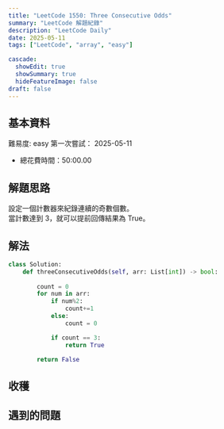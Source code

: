```yaml
---
title: "LeetCode 1550: Three Consecutive Odds"
summary: "LeetCode 解題紀錄"
description: "LeetCode Daily"
date: 2025-05-11
tags: ["LeetCode", "array", "easy"]

cascade:
  showEdit: true
  showSummary: true
  hideFeatureImage: false
draft: false
---
```


## 基本資料

難易度: easy
第一次嘗試： 2025-05-11
- 總花費時間：50:00.00

## 解題思路

設定一個計數器來紀錄連續的奇數個數。  
當計數達到 3，就可以提前回傳結果為 True。

## 解法

```python
class Solution:
    def threeConsecutiveOdds(self, arr: List[int]) -> bool:
        
        count = 0
        for num in arr:
            if num%2:
                count+=1
            else:
                count = 0

            if count == 3:
                return True

        return False
```

## 收穫

## 遇到的問題